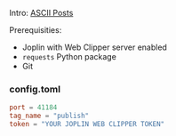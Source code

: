 Intro: [ASCII Posts](https://ascii.mcejp.com/posts/ASCII-Posts.html)

Prerequisities:
- Joplin with Web Clipper server enabled
- `requests` Python package
- Git

### config.toml

```toml
port = 41184
tag_name = "publish"
token = "YOUR JOPLIN WEB CLIPPER TOKEN"
```
